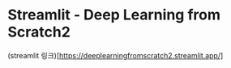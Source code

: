 # Streamlit - Deep Learning from Scratch2

(streamlit 링크)[https://deeplearningfromscratch2.streamlit.app/]
